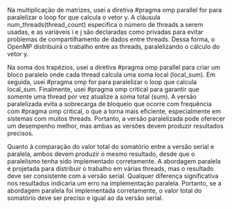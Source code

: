 Na multiplicação de matrizes, usei a diretiva #pragma omp parallel for para paralelizar o loop for que calcula o vetor y. A cláusula num_threads(thread_count) especifica o número de threads a serem usadas, e as variáveis i e j são declaradas como privadas para evitar problemas de compartilhamento de dados entre threads. Dessa forma, o OpenMP distribuirá o trabalho entre as threads, paralelizando o cálculo do vetor y.

Na soma dos trapézios, usei a diretiva #pragma omp parallel para criar um bloco paralelo onde cada thread calcula uma soma local (local_sum). Em seguida, usei #pragma omp for para paralelizar o loop que calcula local_sum. Finalmente, usei #pragma omp critical para garantir que somente uma thread por vez atualize a soma total (sum). A versão paralelizada evita a sobrecarga de bloqueio que ocorre com frequência com #pragma omp critical, o que a torna mais eficiente, especialmente em sistemas com muitos threads. Portanto, a versão paralelizada pode oferecer um desempenho melhor, mas ambas as versões devem produzir resultados precisos.

Quanto à comparação do valor total do somatório entre a versão serial e paralela, ambos devem produzir o mesmo resultado, desde que o paralelismo tenha sido implementado corretamente. A abordagem paralela é projetada para distribuir o trabalho em várias threads, mas o resultado deve ser consistente com a versão serial. Qualquer diferença significativa nos resultados indicaria um erro na implementação paralela. Portanto, se a abordagem paralela foi implementada corretamente, o valor total do somatório deve ser preciso e igual ao da versão serial.

